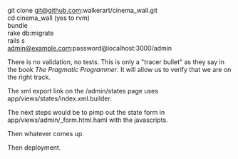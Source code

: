 git clone git@github.com:walkerart/cinema_wall.git  
cd cinema_wall (yes to rvm)  
bundle  
rake db:migrate  
rails s  
admin@example.com:password@localhost:3000/admin  


There is no validation, no tests.
This is only a "tracer bullet" as they say in the book _The Pragmatic Programmer_.
It will allow us to verify that we are on the right track.

The xml export link on the /admin/states page uses app/views/states/index.xml.builder.

The next steps would be to pimp out the state form in app/views/admin/_form.html.haml
with the javascripts.

Then whatever comes up.

Then deployment.
